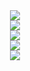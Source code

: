 <!-- dynamic typing effect 打字特效 -->
<div align="center">
  <img src="https://readme-typing-svg.demolab.com?font=Fira+Code&pause=1000&color=FFC83D&center=true&vCenter=true&width=435&lines=Hey%2CI'm+ABing%F0%9F%91%8F;Nice+to+see+you!" />
</div>

<!-- Metrics（GitHub 信息统计） -->
<div align="center">
  <img src="https://metrics.lecoq.io/AAABingBing?template=classic&isocalendar=1&habits=1&base=header%2C%20activity%2C%20community%2C%20repositories%2C%20metadata&base.indepth=false&base.hireable=false&base.skip=false&isocalendar=false&isocalendar.duration=full-year&habits=false&habits.from=200&habits.days=14&habits.facts=true&habits.charts=false&habits.charts.type=classic&habits.trim=false&habits.languages.limit=8&habits.languages.threshold=0%25&config.timezone=Asia%2FShanghai" />
</div>

<!-- GitHub 活动统计图 -->
<div align="center">
  <img src="https://github-readme-activity-graph.vercel.app/graph?username=AAABingBing&theme=react-dark" />
</div>

<!-- github-readme-streak-stats 连续提交代码天数记录 -->
<div align="center">
  <img src="https://streak-stats.demolab.com/?user=AAABingBing" />
</div>

<!-- GitHub 资料奖杯 -->
<div align="center">
  <img src="https://github-profile-trophy.vercel.app/?username=AAABingBing" />
</div>
